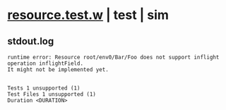 # [resource.test.w](../../../../../examples/tests/valid/resource.test.w) | test | sim

## stdout.log
```log
runtime error: Resource root/env0/Bar/Foo does not support inflight operation inflightField.
It might not be implemented yet.
 
 
Tests 1 unsupported (1)
Test Files 1 unsupported (1)
Duration <DURATION>
```

